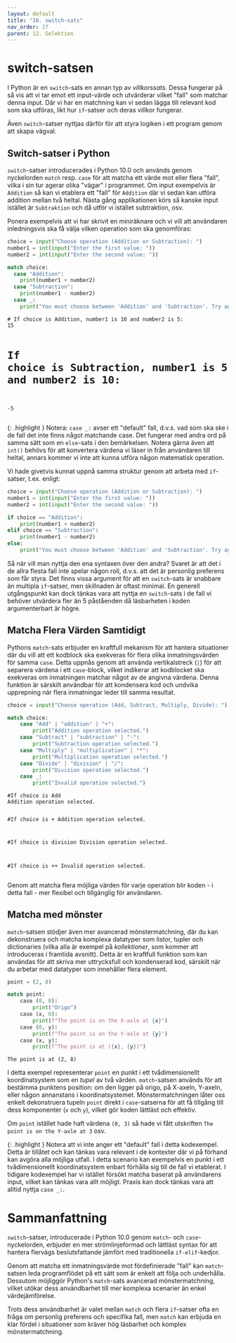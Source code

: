 ```yaml
---
layout: default
title: "16. switch-sats"
nav_order: 17
parent: 12. Selektion
---
```


# switch-satsen
I Python är en `switch`-sats en annan typ av _villkorssats_. Dessa fungerar på så vis att vi tar emot ett input-värde och utvärderar vilket "fall" som matchar denna input. Där vi har en matchning kan vi sedan lägga till relevant kod som ska utföras, likt hur `if`-satser och deras villkor fungerar.

Även `switch`-satser nyttjas därför för att styra logiken i ett program genom att skapa vägval.

## Switch-satser i Python
`switch`-satser introducerades i Python 10.0 och används genom nyckelorden `match` resp. `case` för att matcha ett värde mot eller flera "fall", vilka i sin tur agerar olika "vägar" i programmet. Om input exempelvis är `Addition` så kan vi etablera ett "fall" för `Addition` där vi sedan kan utföra addition mellan två heltal. Nästa gång applikationen körs så kanske input istället är `Subtraktion` och då utför vi istället subtraktion, osv.

Ponera exempelvis att vi har skrivit en miniräknare och vi vill att användaren inledningsvis ska få välja vilken operation som ska genomföras:
```python
choice = input("Choose operation (Addition or Subtraction): ")
number1 = int(input("Enter the first value: "))
number2 = int(input("Enter the second value: "))

match choice:
  case "Addition":
    print(number1 + number2)
  case "Subtraction":
    print(number1 - number2)
  case _:
    print("You must choose between 'Addition' and 'Subtraction'. Try again!")
```
<div class="code-example" markdown="1">
<pre><code># If choice is Addition, number1 is 10 and number2 is 5:
15

# If choice is Subtraction, number1 is 5 and number2 is 10:
-5</code></pre>
</div>

{: .highlight }
Notera: `case _:` avser ett "default" fall, d.v.s. vad som ska ske i de fall det inte finns något matchande case. Det fungerar med andra ord på samma sätt som en `else`-sats i den bemärkelsen. Notera gärna även att `int()` behövs för att konvertera värdena vi läser in från användaren till heltal, annars kommer vi inte att kunna utföra någon matematisk operation.

Vi hade givetvis kunnat uppnå samma struktur genom att arbeta med `if`-satser, t.ex. enligt:
```python
choice = input("Choose operation (Addition or Subtraction): ")
number1 = int(input("Enter the first value: "))
number2 = int(input("Enter the second value: "))

if choice == "Addition":
    print(number1 + number2)
elif choice == "Subtraction":
    print(number1 - number2)
else:
    print("You must choose between 'Addition' and 'Subtraction'. Try again!")
```

Så när vill man nyttja den ena syntaxen över den andra? Svaret är att det i de allra flesta fall inte spelar någon roll, d.v.s. att det är personlig preferens som får styra. Det finns vissa argument för att en `switch`-sats är snabbare än multipla `if`-satser, men skillnaden är oftast minimal. En generell utgångspunkt kan dock tänkas vara att nyttja en `switch`-sats i de fall vi behöver utvärdera fler än 5 påståenden då läsbarheten i koden argumenterbart är högre.

## Matcha Flera Värden Samtidigt
Pythons `match`-sats erbjuder en kraftfull mekanism för att hantera situationer där du vill att ett kodblock ska exekveras för flera olika inmatningsvärden för samma `case`. Detta uppnås genom att använda vertikalstreck (`|`) för att separera värdena i ett `case`-block, vilket indikerar att kodblocket ska exekveras om inmatningen matchar något av de angivna värdena. Denna funktion är särskilt användbar för att kondensera kod och undvika upprepning när flera inmatningar leder till samma resultat.
```python
choice = input("Choose operation (Add, Subtract, Multiply, Divide): ")

match choice:
    case "Add" | "addition" | "+":
        print("Addition operation selected.")
    case "Subtract" | "subtraction" | "-":
        print("Subtraction operation selected.")
    case "Multiply" | "multiplication" | "*":
        print("Multiplication operation selected.")
    case "Divide" | "division" | "/":
        print("Division operation selected.")
    case _:
        print("Invalid operation selected.")
```
<div class="code-example" markdown="1">
<pre><code>#If choice is Add
Addition operation selected.

#If choice is +
Addition operation selected.

#If choice is division
Division operation selected.

#If choice is ++
Invalid operation selected.</code></pre>
</div>

Genom att matcha flera möjliga värden för varje operation blir koden - i detta fall - mer flexibel och tillgänglig för användaren.

## Matcha med mönster
`match`-satsen stödjer även mer avancerad mönstermatchning, där du kan dekonstruera och matcha komplexa datatyper som listor, tupler och dictionaries (vilka alla är exempel på _kollektioner_, som kommer att introduceras i framtida avsnitt). Detta är en kraftfull funktion som kan användas för att skriva mer uttrycksfull och kondenserad kod, särskilt när du arbetar med datatyper som innehåller flera element.
```python
point = (2, 8)

match point:
    case (0, 0):
        print("Origo")
    case (x, 0):
        print(f"The point is on the X-axle at {x}")
    case (0, y):
        print(f"The point is on the Y-axle at {y}")
    case (x, y):
        print(f"The point is at ({x}, {y})")
```
<div class="code-example" markdown="1">
<pre><code>The point is at (2, 8)</code></pre>
</div>

I detta exempel representerar `point` en punkt i ett tvådimensionellt koordinatsystem som en _tupel_ av två värden. `match`-satsen används för att bestämma punktens position: om den ligger på origo, på X-axeln, Y-axeln, eller någon annanstans i koordinatsystemet. Mönstermatchningen låter oss enkelt dekonstruera tupeln `point` direkt i `case`-satserna för att få tillgång till dess komponenter (`x` och `y`), vilket gör koden lättläst och effektiv.

Om `point` istället hade haft värdena `(0, 3)` så hade vi fått utskriften `The point is on the Y-axle at 3` osv.

{: .highlight }
Notera att vi inte anger ett "default" fall i detta kodexempel. Detta är tillåtet och kan tänkas vara relevant i de kontexter där vi på förhand kan avgöra alla möjliga utfall. I detta scenario kan exempelvis en punkt i ett tvådimensionellt koordinatsystem enbart förhålla sig till de fall vi etablerat. I tidigare kodexempel har vi istället försökt matcha baserat på användarens input, vilket kan tänkas vara allt möjligt. Praxis kan dock tänkas vara att alltid nyttja `case _:`.

# Sammanfattning
`switch`-satser, introducerade i Python 10.0 genom `match`- och `case`- nyckelorden, erbjuder en mer strömlinjeformad och lättläst syntax för att hantera flervägs beslutsfattande jämfört med traditionella `if-elif`-kedjor. 

Genom att matcha ett inmatningsvärde mot fördefinierade "fall" kan `match`-satsen leda programflödet på ett sätt som är enkelt att följa och underhålla. Dessutom möjliggör Python's `match`-sats avancerad mönstermatchning, vilket utökar dess användbarhet till mer komplexa scenarier än enkel värdejämförelse. 

Trots dess användbarhet är valet mellan `match` och flera `if`-satser ofta en fråga om personlig preferens och specifika fall, men `match` kan erbjuda en klar fördel i situationer som kräver hög läsbarhet och komplex mönstermatchning.